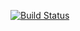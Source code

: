 [![Build Status](https://travis-ci.org/donarus/plugerBeen.svg?branch=master)](https://travis-ci.org/donarus/plugerBeen)
